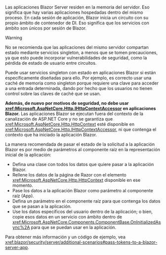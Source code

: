 Las aplicaciones Blazor Server residen en la memoria del servidor. Eso significa que hay varias aplicaciones hospedadas dentro del mismo proceso. En cada sesión de aplicación, Blazor inicia un circuito con su propio ámbito de contenedor de DI. Eso significa que los servicios con ámbito son únicos por sesión de Blazor.

> [!WARNING]
> No se recomienda que las aplicaciones del mismo servidor compartan estado mediante servicios singleton, a menos que se tomen precauciones, ya que esto puede incorporar vulnerabilidades de seguridad, como la pérdida de estado de usuario entre circuitos.

Puede usar servicios singleton con estado en aplicaciones Blazor si están específicamente diseñadas para ello. Por ejemplo, es correcto usar una caché de memoria como singleton porque requiere una clave para acceder a una entrada determinada, dando por hecho que los usuarios no tienen control sobre las claves de caché que se usan.

**Además, de nuevo por motivos de seguridad, no debe usar <xref:Microsoft.AspNetCore.Http.IHttpContextAccessor> en aplicaciones Blazor.** Las aplicaciones Blazor se ejecutan fuera del contexto de la canalización de ASP.NET Core y no se garantiza que <xref:Microsoft.AspNetCore.Http.HttpContext> esté disponible en <xref:Microsoft.AspNetCore.Http.IHttpContextAccessor>, ni que contenga el contexto que ha iniciado la aplicación Blazor.

La manera recomendada de pasar el estado de la solicitud a la aplicación Blazor es por medio de parámetros al componente raíz en la representación inicial de la aplicación:

* Defina una clase con todos los datos que quiere pasar a la aplicación Blazor.
* Rellene los datos de la página de Razor con el elemento <xref:Microsoft.AspNetCore.Http.HttpContext> disponible en ese momento.
* Pase los datos a la aplicación Blazor como parámetro al componente raíz (App).
* Defina un parámetro en el componente raíz para que contenga los datos que se pasan a la aplicación.
* Use los datos específicos del usuario dentro de la aplicación; o bien, copie esos datos en un servicio con ámbito dentro de <xref:Microsoft.AspNetCore.Components.ComponentBase.OnInitializedAsync%2A> para que se puedan usar en la aplicación.

Para obtener más información y un código de ejemplo, vea <xref:blazor/security/server/additional-scenarios#pass-tokens-to-a-blazor-server-app>.
